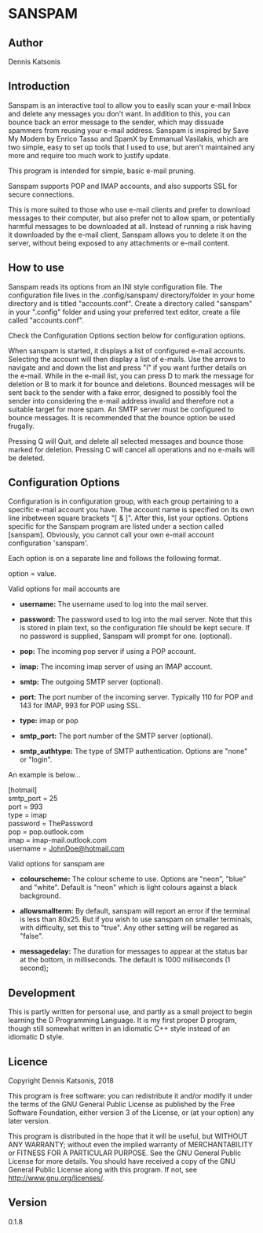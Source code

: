 SANSPAM
===

Author
---
Dennis Katsonis

Introduction
---
Sanspam is an interactive tool to allow you to easily scan your e-mail Inbox and delete any messages you don't want.  In addition to this, you can bounce back an error message to the sender, which may dissuade spammers from reusing your e-mail address. Sanspam is inspired by Save My Modem by Enrico Tasso and SpamX by Emmanual Vasilakis, which are two simple, easy to set up tools that I used to use, but aren't maintained any more and require too much work to justify update.

This program is intended for simple, basic e-mail pruning.

Sanspam supports POP and IMAP accounts, and also supports SSL for secure connections.

This is more suited to those who use e-mail clients and prefer to download messages to their computer, but also prefer not to allow spam, or potentially harmful messages to be downloaded at all.  Instead of running a risk having it downloaded by the e-mail client, Sanspam allows you to delete it on the server, without being exposed to any attachments or e-mail content.

How to use
---
Sanspam reads its options from an INI style configuration file.  The configuration file lives in the .config/sanspam/ directory/folder in your home directory and is titled "accounts.conf".  Create a directory called "sanspam" in your ".config" folder and using your preferred text editor, create a file called "accounts.conf".  

Check the Configuration Options section below for configuration options.

When sanspam is started, it displays a list of configured e-mail accounts.  Selecting the account will then display a list of e-mails.  Use the arrows to navigate and and down the list and press "I" if you want further details on the e-mail.  While in the e-mail list, you can press D to mark the message for deletion or B to mark it for bounce and deletions.  Bounced messages will be sent back to the sender with a fake error, designed to possibly fool the sender into considering the e-mail address invalid and therefore not a suitable target for more spam.  An SMTP server must be configured to bounce messages.  It is recommended that the bounce option be used frugally.

Pressing Q will Quit, and delete all selected messages and bounce those marked for deletion.  Pressing C will cancel all operations and no e-mails will be deleted.

Configuration Options
---
Configuration is in configuration group, with each group pertaining to a specific e-mail account you have.  The account name is specified on its own line inbetween square brackets "[ & ]".  After this, list your options.  Options specific for the Sanspam program are listed under a section called [sanspam].  Obviously, you cannot call your own e-mail account configuration 'sanspam'.

Each option is on a separate line and follows the following format.

option = value.

Valid options for mail accounts are

* **username:** The username used to log into the mail server.
	
* **password:** The password used to log into the mail server.  Note that this is stored in plain text, so the configuration file should be kept secure.  If no password is supplied, Sanspam will prompt for one.  (optional).

* **pop:** The incoming pop server if using a POP account.
	
* **imap:** The incoming imap server of using an IMAP account.
	
* **smtp:** The outgoing SMTP server (optional).

* **port:** The port number of the incoming server.  Typically 110 for POP and 143 for IMAP, 993 for POP using SSL.
	
* **type:** imap or pop
	
* **smtp_port:** The port number of the SMTP server (optional).

* **smtp_authtype:** The type of SMTP authentication.  Options are "none" or "login".

	
An example is below...


[hotmail]  
smtp_port = 25  
port = 993  
type = imap  
password = ThePassword  
pop = pop.outlook.com  
imap = imap-mail.outlook.com  
username = JohnDoe@hotmail.com  


Valid options for sanspam are

* **colourscheme:** The colour scheme to use.  Options are "neon", "blue" and "white".  Default is "neon" which is light colours against a black background.

* **allowsmallterm:** By default, sanspam will report an error if the terminal is less than 80x25.
	But if you wish to use sanspam on smaller terminals, with difficulty, set this to
	"true".  Any other setting will be regared as "false".

* **messagedelay:** The duration for messages to appear at the status bar at the bottom, in milliseconds.  The default is 1000 milliseconds (1 second);

Development
---
This is partly written for personal use, and partly as a small project to begin learning the D Programming Language.  It is my first proper D program, though still somewhat written in an idiomatic C++ style instead of an idiomatic D style.

Licence
---
Copyright Dennis Katsonis, 2018

This program is free software: you can redistribute it and/or modify
it under the terms of the GNU General Public License as published by
the Free Software Foundation, either version 3 of the License, or
(at your option) any later version.

This program is distributed in the hope that it will be useful,
but WITHOUT ANY WARRANTY; without even the implied warranty of
MERCHANTABILITY or FITNESS FOR A PARTICULAR PURPOSE.  See the
GNU General Public License for more details.
You should have received a copy of the GNU General Public License
along with this program.  If not, see <http://www.gnu.org/licenses/>.

Version
---
0.1.8
